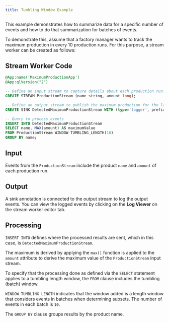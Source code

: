 ```yaml
---
title: Tumbling Window Example
---
```


This example demonstrates how to summarize data for a specific number of events and how to do that summarization for batches of events.

To demonstrate this, assume that a factory manager wants to track the maximum production in every 10 production runs. For this purpose, a stream worker can be created as follows:

## Stream Worker Code

```sql
@App:name('MaximumProductionApp') 
@App:qlVersion("2")

-- Define an input stream to capture details about each production run.
CREATE STREAM ProductionStream (name string, amount long);

-- Define an output stream to publish the maximum production for the last ten runs.
CREATE SINK DetectedMaximumProductionStream WITH (type='logger', prefix='Maximum production in last 10 runs') (name string, maximumValue long);

-- Query to process events
INSERT INTO DetectedMaximumProductionStream
SELECT name, MAX(amount) AS maximumValue
FROM ProductionStream WINDOW TUMBLING_LENGTH(10)
GROUP BY name;
```

## Input

Events from the `ProductionStream` include the product `name` and `amount` of each production run.

## Output

A sink annotation is connected to the output stream to log the output events. You can view the logged events by clicking on the **Log Viewer** on the stream worker editor tab.

## Processing

`INSERT INTO` defines where the processed results are sent, which in this case, is `DetectedMaximumProductionStream`.

The maximum is derived by applying the `max()` function is applied to the `amount` attribute to derive the maximum value of the `ProductionStream` input stream.

To specify that the processing done as defined via the `SELECT` statement applies to a tumbling length window, the `FROM` clause includes the tumbling (batch) window.

`WINDOW TUMBLING_LENGTH` indicates that the window added is a length window that considers events in batches when determining subsets. The number of events in each batch is `10`.

The `GROUP BY` clause groups results by the product name.
